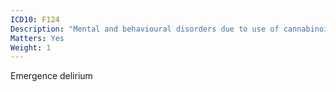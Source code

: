 ```yaml
---
ICD10: F124
Description: "Mental and behavioural disorders due to use of cannabinoids: Withdrawal state with delirium"
Matters: Yes
Weight: 1
---
```

Emergence delirium
